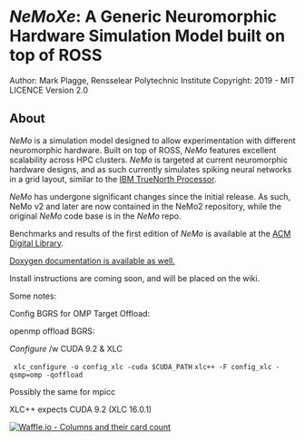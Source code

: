 
# *NeMoXe*: A Generic Neuromorphic Hardware Simulation Model built on top of ROSS
Author: Mark Plagge, Rensselear Polytechnic Institute
Copyright: 2019 - MIT LICENCE
Version 2.0
## About ##


*NeMo* is a simulation model designed to allow experimentation with different neuromorphic hardware. Built on top of ROSS, *NeMo* features excellent scalability across HPC clusters. *NeMo* is targeted at current neuromorphic hardware designs, and as such currently simulates spiking neural networks in a grid layout, similar to the [IBM TrueNorth Processor](http://science.sciencemag.org/content/345/6197/668.short). 

*NeMo* has undergone significant changes since the initial release. As such, NeMo v2 and later are now contained in the NeMo2 repository, while the original *NeMo* code base is in the *NeMo* repo. 

Benchmarks and results of the first edition of *NeMo* is available at the [ACM Digital Library](http://doi.acm.org/10.1145/2901378.2901392). 


[Doxygen documentation is available as well.](http://markplagge.github.io/NeMoXe/html/index.html)

Install instructions are coming soon, and will be placed on the wiki.  




Some notes:


Config BGRS for OMP Target Offload:

openmp offload BGRS:
  
  *Configure* /w CUDA 9.2 & XLC
  
 ` xlc_configure -o config_xlc -cuda $CUDA_PATH` 
  `xlc++ -F config_xlc -qsmp=omp -qoffload`
  
  Possibly the same for mpicc
  
  XLC++ expects CUDA 9.2 (XLC 16.0.1)

[![Waffle.io - Columns and their card count](https://badge.waffle.io/d8e07f08b2592fb5c5a8bc4d85ec47e196bb8d69cf14e1ad5068e0ba9fbdf8fe.svg?columns=all)](https://waffle.io/markplagge/NeMoXe)

